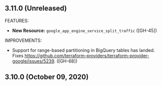 ## 3.11.0 (Unreleased)


FEATURES:
* **New Resource:** `google_app_engine_service_split_traffic` ([GH-45])

IMPROVEMENTS:
* Support for range-based partitioning in BigQuery tables has landed. Fixes https://github.com/terraform-providers/terraform-provider-google/issues/5239. ([GH-68])

## 3.10.0 (October 09, 2020)
